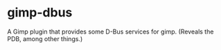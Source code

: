 gimp-dbus
=========

A Gimp plugin that provides some D-Bus services for gimp.  (Reveals the PDB, among other things.)
